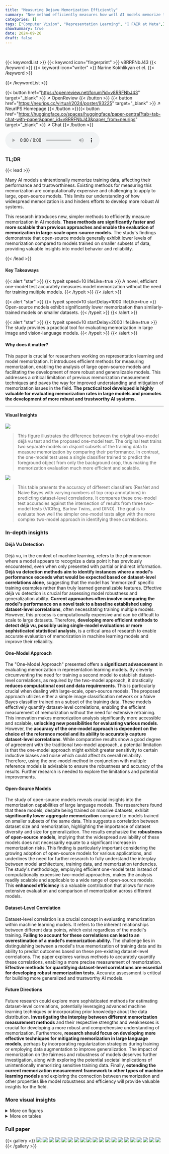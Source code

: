 ```yaml
---
title: "Measuring Dejavu Memorization Efficiently"
summary: "New method efficiently measures how well AI models memorize training data, revealing that open-source models memorize less than expected."
categories: []
tags: ["Computer Vision", "Representation Learning", "🏢 FAIR at Meta",]
showSummary: true
date: 2024-09-26
draft: false
---
```


<br>

{{< keywordList >}}
{{< keyword icon="fingerprint" >}} v8RRFNbJ43 {{< /keyword >}}
{{< keyword icon="writer" >}} Narine Kokhlikyan et el. {{< /keyword >}}
 
{{< /keywordList >}}

{{< button href="https://openreview.net/forum?id=v8RRFNbJ43" target="_blank" >}}
↗ OpenReview
{{< /button >}}
{{< button href="https://neurips.cc/virtual/2024/poster/93225" target="_blank" >}}
↗ NeurIPS Homepage
{{< /button >}}{{< button href="https://huggingface.co/spaces/huggingface/paper-central?tab=tab-chat-with-paper&paper_id=v8RRFNbJ43&paper_from=neurips" target="_blank" >}}
↗ Chat
{{< /button >}}



<audio controls>
    <source src="https://ai-paper-reviewer.com/v8RRFNbJ43/podcast.wav" type="audio/wav">
    Your browser does not support the audio element.
</audio>


### TL;DR


{{< lead >}}

Many AI models unintentionally memorize training data, affecting their performance and trustworthiness.  Existing methods for measuring this memorization are computationally expensive and challenging to apply to large, open-source models.  This limits our understanding of how widespread memorization is and hinders efforts to develop more robust AI systems. 

This research introduces new, simpler methods to efficiently measure memorization in AI models.  **These methods are significantly faster and more scalable than previous approaches and enable the evaluation of memorization in large-scale open-source models.**  The study's findings demonstrate that open-source models generally exhibit lower levels of memorization compared to models trained on smaller subsets of data, providing valuable insights into model behavior and reliability.

{{< /lead >}}


#### Key Takeaways

{{< alert "star" >}}
{{< typeit speed=10 lifeLike=true >}} A novel, efficient one-model test accurately measures model memorization without the need for training multiple models. {{< /typeit >}}
{{< /alert >}}

{{< alert "star" >}}
{{< typeit speed=10 startDelay=1000 lifeLike=true >}} Open-source models exhibit significantly lower memorization than similarly-trained models on smaller datasets. {{< /typeit >}}
{{< /alert >}}

{{< alert "star" >}}
{{< typeit speed=10 startDelay=2000 lifeLike=true >}} The study provides a practical tool for evaluating memorization in large image and vision-language models. {{< /typeit >}}
{{< /alert >}}

#### Why does it matter?
This paper is crucial for researchers working on representation learning and model memorization.  It introduces efficient methods for measuring memorization, enabling the analysis of large open-source models and facilitating the development of more robust and generalizable models. This addresses a critical limitation of previous memorization measurement techniques and paves the way for improved understanding and mitigation of memorization issues in the field. **The practical tool developed is highly valuable for evaluating memorization rates in large models and promotes the development of more robust and trustworthy AI systems.**

------
#### Visual Insights



![](https://ai-paper-reviewer.com/v8RRFNbJ43/figures_1_1.jpg)

> This figure illustrates the difference between the original two-model déjà vu test and the proposed one-model test. The original test trains two separate models on disjoint subsets of the training data to measure memorization by comparing their performance. In contrast, the one-model test uses a single classifier trained to predict the foreground object from only the background crop, thus making the memorization evaluation much more efficient and scalable.





![](https://ai-paper-reviewer.com/v8RRFNbJ43/tables_12_1.jpg)

> This table presents the accuracy of different classifiers (ResNet and Naive Bayes with varying numbers of top crop annotations) in predicting dataset-level correlations.  It compares these one-model test accuracies against the intersection of results from three two-model tests (VICReg, Barlow Twins, and DINO).  The goal is to evaluate how well the simpler one-model tests align with the more complex two-model approach in identifying these correlations.





### In-depth insights


#### Déjà Vu Detection
Déjà vu, in the context of machine learning, refers to the phenomenon where a model appears to recognize a data point it has previously encountered, even when only presented with partial or indirect information.  **Déjà vu detection methods aim to identify instances where a model's performance exceeds what would be expected based on dataset-level correlations alone**, suggesting that the model has 'memorized' specific training examples rather than truly learned generalizable features.  Effective déjà vu detection is crucial for assessing model robustness and generalization ability.  **Current approaches often involve comparing the model's performance on a novel task to a baseline established using dataset-level correlations**, often necessitating training multiple models.  However, this process is computationally expensive and can be difficult to scale to large datasets.  Therefore, **developing more efficient methods to detect déjà vu, possibly using single-model evaluations or more sophisticated statistical analysis**, is a critical area of research to enable accurate evaluation of memorization in machine learning models and improve their reliability.

#### One-Model Approach
The "One-Model Approach" presented offers a **significant advancement** in evaluating memorization in representation learning models.  By cleverly circumventing the need for training a second model to establish dataset-level correlations, as required by the two-model approach, it drastically **reduces computational cost and data requirements**. This is particularly crucial when dealing with large-scale, open-source models. The proposed approach utilizes either a simple image classification network or a Naive Bayes classifier trained on a subset of the training data.  These models effectively quantify dataset-level correlations, enabling the efficient measurement of memorization without the need for extensive retraining. This innovation makes memorization analysis significantly more accessible and scalable, **unlocking new possibilities for evaluating various models**.  However, the **accuracy of the one-model approach is dependent on the choice of the reference model and its ability to accurately capture dataset-level correlations**.  While comparative results show a good degree of agreement with the traditional two-model approach,  a potential limitation is that the one-model approach might exhibit greater sensitivity to certain inductive biases and noise which could affect its overall reliability.  Therefore, using the one-model method in conjunction with multiple reference models is advisable to ensure the robustness and accuracy of the results.  Further research is needed to explore the limitations and potential improvements.

#### Open-Source Models
The study of open-source models reveals crucial insights into the memorization capabilities of large language models.  The researchers found that these models, despite being trained on massive datasets, exhibit **significantly lower aggregate memorization** compared to models trained on smaller subsets of the same data. This suggests a correlation between dataset size and memorization, highlighting the importance of dataset diversity and size for generalization.  The results emphasize the **robustness of open-source models**, implying that the widespread availability of these models does not necessarily equate to a significant increase in memorization risks.  This finding is particularly important considering the growing adoption of open-source models for various applications, and underlines the need for further research to fully understand the interplay between model architecture, training data, and memorization tendencies.  The study's methodology, employing efficient one-model tests instead of computationally expensive two-model approaches, makes the analysis readily scalable and applicable to a wide range of open-source models.  This **enhanced efficiency** is a valuable contribution that allows for more extensive evaluation and comparison of memorization across different models.

#### Dataset-Level Correlation
Dataset-level correlation is a crucial concept in evaluating memorization within machine learning models. It refers to the inherent relationships between different data points, which exist regardless of the model's training.  **Failing to account for these correlations can lead to an overestimation of a model's memorization ability.**  The challenge lies in distinguishing between a model's true memorization of training data and its ability to predict outcomes based on these pre-existing dataset-level correlations.  The paper explores various methods to accurately quantify these correlations, enabling a more precise measurement of memorization.  **Effective methods for quantifying dataset-level correlations are essential for developing robust memorization tests.**  Accurate assessment is critical for building more generalized and trustworthy AI models.

#### Future Directions
Future research could explore more sophisticated methods for estimating dataset-level correlations, potentially leveraging advanced machine learning techniques or incorporating prior knowledge about the data distribution.  **Investigating the interplay between different memorization measurement methods** and their respective strengths and weaknesses is crucial for developing a more robust and comprehensive understanding of memorization.  Furthermore, **research should focus on developing more effective techniques for mitigating memorization in large language models**, perhaps by incorporating regularization strategies during training or employing data augmentation to improve generalization.  The impact of memorization on the fairness and robustness of models deserves further investigation, along with exploring the potential societal implications of unintentionally memorizing sensitive training data.  Finally, **extending the current memorization measurement framework to other types of machine learning models** and exploring the connection between memorization and other properties like model robustness and efficiency will provide valuable insights for the field.


### More visual insights

<details>
<summary>More on figures
</summary>


![](https://ai-paper-reviewer.com/v8RRFNbJ43/figures_4_1.jpg)

> This figure presents a comparison of population-level correlation accuracy across different models using two different test types: a two-model test and a one-model test.  The two-model test utilizes KNN on VICReg, Barlow Twins, and DINO representations, while the one-model test employs ResNet50 and a Naive Bayes classifier.  The left panel displays the accuracy scores, showing that ResNet50 and Naive Bayes with top-2 classifications perform similarly to VICReg and Barlow Twins. The right panel shows the top 5 predicted dataset-level correlation classes and their corresponding percentages.


![](https://ai-paper-reviewer.com/v8RRFNbJ43/figures_4_2.jpg)

> This figure presents a comparison of population-level correlation accuracy across different models, using both two-model and one-model tests.  The left panel shows the accuracy scores, highlighting the similarity between ResNet50/Naive Bayes and VICReg/Barlow Twins. The right panel displays the top 5 predicted dataset-level correlation classes and the percentage of examples in each class that show correlation.


![](https://ai-paper-reviewer.com/v8RRFNbJ43/figures_5_1.jpg)

> This figure shows two subfigures. The left one shows a heatmap representing the pairwise sample-level correlation agreement among different models in predicting dataset-level correlations. The right one shows examples where one-model tests (ResNet and Naive Bayes) are successful in predicting the foreground object from the background crop, while two-model tests (KNN) fail and vice versa.  It highlights the different strengths and weaknesses of the two approaches in various scenarios, especially dealing with ambiguous relationships between foreground and background.


![](https://ai-paper-reviewer.com/v8RRFNbJ43/figures_6_1.jpg)

> This figure compares the performance of a two-model test (using a reference VLM fB) and a one-model test (using a GTE language model g) for predicting objects in images based on their captions.  The heatmaps show pairwise sample-level agreement, indicating the level of consistency between the two methods in their predictions. The results suggest that the one-model test, which is computationally less expensive, can provide a reasonable approximation of the memorization measured by the more expensive two-model test.


![](https://ai-paper-reviewer.com/v8RRFNbJ43/figures_7_1.jpg)

> This figure compares the overall and top 20% most confident DejaVu scores obtained using one-model and two-model tests on three different self-supervised learning (SSL) models (VICReg, Barlow Twins, and DINO) trained on a 300k subset of ImageNet. The one-model tests utilize a ResNet classifier and a Naive Bayes classifier with varying numbers of top-k crop annotations, while the two-model test employs a KNN classifier.  The comparison helps to assess the consistency of memorization measurement across different methods.


![](https://ai-paper-reviewer.com/v8RRFNbJ43/figures_7_2.jpg)

> This figure compares the overall and top 20% most confident DejaVu scores obtained using one-model tests (ResNet classifier and Naive Bayes with top k crop annotations) and two-model tests (KNN classifier) for three different self-supervised learning models: VICReg, Barlow Twins, and DINO.  The models were trained on a 300k subset of the ImageNet dataset. The DejaVu score reflects the degree of memorization, with higher scores indicating more memorization. The comparison helps assess the consistency and accuracy of different memorization measurement approaches.


![](https://ai-paper-reviewer.com/v8RRFNbJ43/figures_8_1.jpg)

> This figure compares the population-level memorization results for various Vision-Language Models (VLMs) using two different evaluation metrics: Population Precision Gap (PPG) and Population Recall Gap (PRG).  It shows the results for predicting the top-1, top-10, and all objects in a dataset. The results are broken down into two model tests and one model tests, providing a comparison of the two approaches.


![](https://ai-paper-reviewer.com/v8RRFNbJ43/figures_8_2.jpg)

> This figure compares the overall and top 20% most confident déjà vu (memorization) scores obtained using one-model tests (ResNet and Naive Bayes classifiers with varying numbers of top-k crop annotations) and a two-model test (KNN classifier).  The comparison is performed for three different self-supervised learning models: VICReg, Barlow Twins, and DINO, all trained on a 300k subset of the ImageNet dataset.  The results illustrate how closely the one-model and two-model test results align and provide insights into memorization levels for different models. 


![](https://ai-paper-reviewer.com/v8RRFNbJ43/figures_8_3.jpg)

> This figure visualizes the distribution of memorization confidence scores for pre-trained VICReg OSS model with ResNet as correlation detector.  The memorization confidence for each example is computed as the difference between the entropy of the correlation classifier and the entropy of the KNN classifier. The histogram shows that memorized examples with high memorization confidence scores are rarer and more likely to be memorized. Examples in the middle of the distribution are easier to confuse with another class, while those with negative memorization confidence have higher memorization and slightly lower correlation entropy.


![](https://ai-paper-reviewer.com/v8RRFNbJ43/figures_9_1.jpg)

> This figure visualizes the distribution of memorization confidence scores for a pre-trained VICReg OSS model.  The x-axis represents the top-L records (samples sorted from high to low memorization confidence), and the y-axis shows precision, recall, and F-score gaps.  Positive gaps indicate that the target model memorizes the training sample; larger gaps suggest higher degrees of memorization.  Different lines represent different numbers of nearest neighbors (NNs) used in the similarity search during the evaluation process.


![](https://ai-paper-reviewer.com/v8RRFNbJ43/figures_13_1.jpg)

> This figure demonstrates two examples of common dataset-level correlations identified by the ResNet and Naive Bayes classifiers. The first correlation shows a strong association between images containing stoves or kitchens and the presence of microwaves. The second correlation shows that images with skies, poles, and water are frequently associated with gondolas.  These correlations, learned by the classifiers, highlight the ability of the models to predict foreground objects based solely on background information, even in the absence of explicit memorization.


![](https://ai-paper-reviewer.com/v8RRFNbJ43/figures_13_2.jpg)

> This figure illustrates a one-model déjà vu test. The task is to predict the foreground object given only the background crop of an image. The figure shows that while KNN correctly predicts the foreground object, ResNet and Naive Bayes classifiers fail, indicating memorization.


![](https://ai-paper-reviewer.com/v8RRFNbJ43/figures_14_1.jpg)

> This figure shows five examples of images that the VICReg OSS model memorized.  For each image, the original image is shown alongside its corresponding background crop. The labels of the objects are also shown.  The caption indicates that neither the Naive Bayes nor ResNet classifiers could predict the correct object label based on the background crop alone, suggesting that the model memorized the association between the background and foreground object in these cases.


![](https://ai-paper-reviewer.com/v8RRFNbJ43/figures_15_1.jpg)

> This figure illustrates the proposed one-model approach for measuring déjà vu memorization in image representation learning.  It contrasts the original two-model method (which trains two separate models on disjoint datasets to assess dataset-level correlations) with the new one-model method. The one-model method uses a single classifier (either a ResNet50 or a Naive Bayes classifier) trained to directly predict the foreground object from the background crop, eliminating the need for training a second model for correlation estimation. This simplification allows efficient memorization measurement on large, pre-trained models.


![](https://ai-paper-reviewer.com/v8RRFNbJ43/figures_17_1.jpg)

> This figure illustrates the proposed one-model déjà vu test, which simplifies the original two-model approach by replacing the second model with a classifier directly predicting foreground objects from background crops.  It contrasts the two-model approach, which trains separate models on disjoint data splits to measure dataset-level correlations, with the proposed one-model test's more efficient single-classifier approach.


![](https://ai-paper-reviewer.com/v8RRFNbJ43/figures_17_2.jpg)

> This figure presents several examples to illustrate how well the Large Language Model (LLM) and the Vision-Language Model (VLM) capture correlations for predicting objects in images.  Each example shows a target image and its caption.  Then, the top 5 nearest neighbors (NNs) from a public dataset are displayed for both the VLM and LLM, along with the predicted labels and the number of objects recovered, precision, and recall.  Comparing the results of the VLM and LLM across different images highlights their strengths and weaknesses in capturing correlations and predicting objects based on textual descriptions.


![](https://ai-paper-reviewer.com/v8RRFNbJ43/figures_18_1.jpg)

> This figure illustrates the proposed one-model déjà vu test, comparing it to the original two-model approach.  The task remains predicting the foreground object from only the background. The key difference is that the new method uses a single classifier (ResNet50 or Naive Bayes) trained to directly predict the foreground, eliminating the need for training a second model to estimate dataset-level correlations.


</details>




<details>
<summary>More on tables
</summary>


![](https://ai-paper-reviewer.com/v8RRFNbJ43/tables_14_1.jpg)
> This table compares population-level memorization results for predicting all objects using different methods. It uses a 40M subset (D) for the target set and compares a two-model test with two one-model tests (ft2i vs g and ft2t vs g).  The GTE model is used for g, matching target captions with public set captions.  The VLMs use cross-modal (ft2i) and unimodal (ft2t) settings. Image-to-image search is not used because the target image is unknown to the adversary.  The table shows PPG and PRG values for each method using Top-1, Top-10 and Top-100 nearest neighbors (NNs).

![](https://ai-paper-reviewer.com/v8RRFNbJ43/tables_15_1.jpg)
> This table compares the population-level memorization results (PPG and PRG) for different experimental settings in a vision-language model (VLM).  It contrasts a two-model approach with a one-model approach using a pre-trained GTE language model (g) as a reference. The comparison is made across three scenarios: predicting the top-1, top-10, and all objects.  The results highlight how the different methods and settings affect the quantification of memorization.

![](https://ai-paper-reviewer.com/v8RRFNbJ43/tables_15_2.jpg)
> This table presents the population-level memorization results for predicting all objects using different numbers of nearest neighbors (NNs) from a public set.  It compares the performance of a two-model test (using a Vision Language Model, or VLM) against a one-model test (using a pre-trained Generalized Text Embedding, or GTE, language model). The results show the Population Precision Gap (PPG) and Population Recall Gap (PRG) for both methods under various settings. The 't2i' setting represents cross-modal retrieval, while 't2t' represents unimodal (text-only) retrieval.  The table highlights the differences between the two methods and explores their memorization capabilities in different retrieval scenarios.

![](https://ai-paper-reviewer.com/v8RRFNbJ43/tables_16_1.jpg)
> This table presents a comparison of population-level memorization results for different settings using top-10 nearest neighbors from a public set.  It contrasts a two-model approach with a one-model approach using a pre-trained language model (GTE) as a reference, showing results for predicting top-1, top-10, and all objects. The comparison considers cross-modal and unimodal settings for the VLMs, highlighting that the image-to-image search was excluded because the target image was unknown to the adversary.

</details>




### Full paper

{{< gallery >}}
<img src="https://ai-paper-reviewer.com/v8RRFNbJ43/1.png" class="grid-w50 md:grid-w33 xl:grid-w25" />
<img src="https://ai-paper-reviewer.com/v8RRFNbJ43/2.png" class="grid-w50 md:grid-w33 xl:grid-w25" />
<img src="https://ai-paper-reviewer.com/v8RRFNbJ43/3.png" class="grid-w50 md:grid-w33 xl:grid-w25" />
<img src="https://ai-paper-reviewer.com/v8RRFNbJ43/4.png" class="grid-w50 md:grid-w33 xl:grid-w25" />
<img src="https://ai-paper-reviewer.com/v8RRFNbJ43/5.png" class="grid-w50 md:grid-w33 xl:grid-w25" />
<img src="https://ai-paper-reviewer.com/v8RRFNbJ43/6.png" class="grid-w50 md:grid-w33 xl:grid-w25" />
<img src="https://ai-paper-reviewer.com/v8RRFNbJ43/7.png" class="grid-w50 md:grid-w33 xl:grid-w25" />
<img src="https://ai-paper-reviewer.com/v8RRFNbJ43/8.png" class="grid-w50 md:grid-w33 xl:grid-w25" />
<img src="https://ai-paper-reviewer.com/v8RRFNbJ43/9.png" class="grid-w50 md:grid-w33 xl:grid-w25" />
<img src="https://ai-paper-reviewer.com/v8RRFNbJ43/10.png" class="grid-w50 md:grid-w33 xl:grid-w25" />
<img src="https://ai-paper-reviewer.com/v8RRFNbJ43/11.png" class="grid-w50 md:grid-w33 xl:grid-w25" />
<img src="https://ai-paper-reviewer.com/v8RRFNbJ43/12.png" class="grid-w50 md:grid-w33 xl:grid-w25" />
<img src="https://ai-paper-reviewer.com/v8RRFNbJ43/13.png" class="grid-w50 md:grid-w33 xl:grid-w25" />
<img src="https://ai-paper-reviewer.com/v8RRFNbJ43/14.png" class="grid-w50 md:grid-w33 xl:grid-w25" />
<img src="https://ai-paper-reviewer.com/v8RRFNbJ43/15.png" class="grid-w50 md:grid-w33 xl:grid-w25" />
<img src="https://ai-paper-reviewer.com/v8RRFNbJ43/16.png" class="grid-w50 md:grid-w33 xl:grid-w25" />
<img src="https://ai-paper-reviewer.com/v8RRFNbJ43/17.png" class="grid-w50 md:grid-w33 xl:grid-w25" />
<img src="https://ai-paper-reviewer.com/v8RRFNbJ43/18.png" class="grid-w50 md:grid-w33 xl:grid-w25" />
<img src="https://ai-paper-reviewer.com/v8RRFNbJ43/19.png" class="grid-w50 md:grid-w33 xl:grid-w25" />
<img src="https://ai-paper-reviewer.com/v8RRFNbJ43/20.png" class="grid-w50 md:grid-w33 xl:grid-w25" />
{{< /gallery >}}